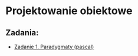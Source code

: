 # Projektowanie obiektowe

## Zadania:
+ [Zadanie 1. Paradygmaty (pascal)](https://github.com/Ech0n/projektowanie-obiektowe/tree/main/zadanie1])